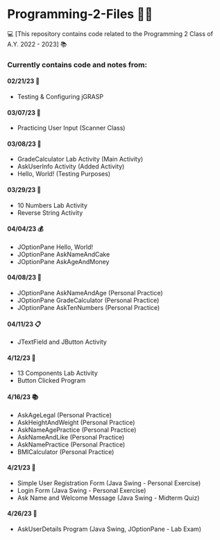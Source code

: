 # Programming-2-Files 👨‍💻
💻 [This repository contains code related to the Programming 2 Class of A.Y. 2022 - 2023] 📚

### Currently contains code and notes from:

#### 02/21/23 🔧
- Testing & Configuring jGRASP

#### 03/07/23 📝
- Practicing User Input (Scanner Class)

#### 03/08/23 💯
- GradeCalculator Lab Activity (Main Activity)
- AskUserInfo Activity (Added Activity)
- Hello, World! (Testing Purposes)

#### 03/29/23 🔢
- 10 Numbers Lab Activity
- Reverse String Activity

#### 04/04/23 💰
- JOptionPane Hello, World!
- JOptionPane AskNameAndCake
- JOptionPane AskAgeAndMoney

#### 04/08/23 📝
- JOptionPane AskNameAndAge (Personal Practice)
- JOptionPane GradeCalculator (Personal Practice)
- JOptionPane AskTenNumbers (Personal Practice)

#### 04/11/23 📋
- JTextField and JButton Activity

#### 4/12/23 🍕
- 13 Components Lab Activity
- Button Clicked Program

#### 4/16/23 📚
- AskAgeLegal (Personal Practice)
- AskHeightAndWeight (Personal Practice)
- AskNameAgePractice (Personal Practice)
- AskNameAndLike (Personal Practice)
- AskNamePractice (Personal Practice)
- BMICalculator (Personal Practice)

#### 4/21/23 📝
- Simple User Registration Form (Java Swing - Personal Exercise)
- Login Form (Java Swing - Personal Exercise)
- Ask Name and Welcome Message (Java Swing - Midterm Quiz)

#### 4/26/23 📝
- AskUserDetails Program (Java Swing, JOptionPane - Lab Exam)